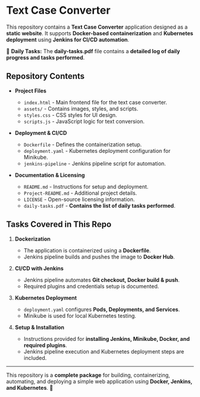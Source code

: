 # Text Case Converter

This repository contains a **Text Case Converter** application designed as a **static website**. It supports **Docker-based containerization** and **Kubernetes deployment** using **Jenkins for CI/CD automation**.

📄 **Daily Tasks:** The **daily-tasks.pdf** file contains a **detailed log of daily progress and tasks performed**.  

## Repository Contents

- **Project Files**
  - `index.html` - Main frontend file for the text case converter.
  - `assets/` - Contains images, styles, and scripts.
  - `styles.css` - CSS styles for UI design.
  - `scripts.js` - JavaScript logic for text conversion.

- **Deployment & CI/CD**
  - `Dockerfile` - Defines the containerization setup.
  - `deployment.yaml` - Kubernetes deployment configuration for Minikube.
  - `jenkins-pipeline` - Jenkins pipeline script for automation.
  
- **Documentation & Licensing**
  - `README.md` - Instructions for setup and deployment.
  - `Project-README.md` - Additional project details.
  - `LICENSE` - Open-source licensing information.
  - `daily-tasks.pdf` - **Contains the list of daily tasks performed**.

## Tasks Covered in This Repo

1. **Dockerization**
   - The application is containerized using a **Dockerfile**.
   - Jenkins pipeline builds and pushes the image to **Docker Hub**.

2. **CI/CD with Jenkins**
   - Jenkins pipeline automates **Git checkout, Docker build & push**.
   - Required plugins and credentials setup is documented.

3. **Kubernetes Deployment**
   - `deployment.yaml` configures **Pods, Deployments, and Services**.
   - Minikube is used for local Kubernetes testing.

4. **Setup & Installation**
   - Instructions provided for **installing Jenkins, Minikube, Docker, and required plugins**.
   - Jenkins pipeline execution and Kubernetes deployment steps are included.

---

This repository is a **complete package** for building, containerizing, automating, and deploying a simple web application using **Docker, Jenkins, and Kubernetes**. 🚀  
